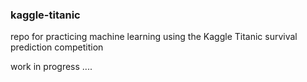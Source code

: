 ### kaggle-titanic

repo for practicing machine learning using the Kaggle Titanic survival prediction competition

work in progress ....
